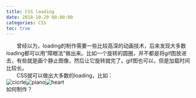 ```yaml
---
title: CSS loading
date: 2018-10-20 00:00:00
categories: CSS
toc: true
---
```

&emsp;&emsp;曾经以为，loading的制作需要一些比较高深的动画技术，后来发现大多数loading都可以用“障眼法”做出来。比如一个旋转的圆圈，并不都是将gif图放进去，有些就是画个静止图像，然后让它旋转就完了。gif图也可以，但是加载时间比较长。  
&emsp;&emsp;CSS就可以做出大多数的loading，比如：  
![cicrle](https://i.imgur.com/Nn7ttxJ.gif)![piano](https://i.imgur.com/HkWckRx.gif)![heart](https://i.imgur.com/oPi7Ad1.gif)  
如何制作？